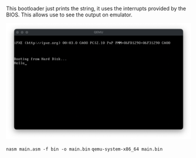 This bootloader just prints the string, it uses the interrupts provided by the BIOS. This allows use to see the output on emulator.

![Image](level-2-demo-image.png)

`nasm main.asm -f bin -o main.bin`
`qemu-system-x86_64 main.bin`
